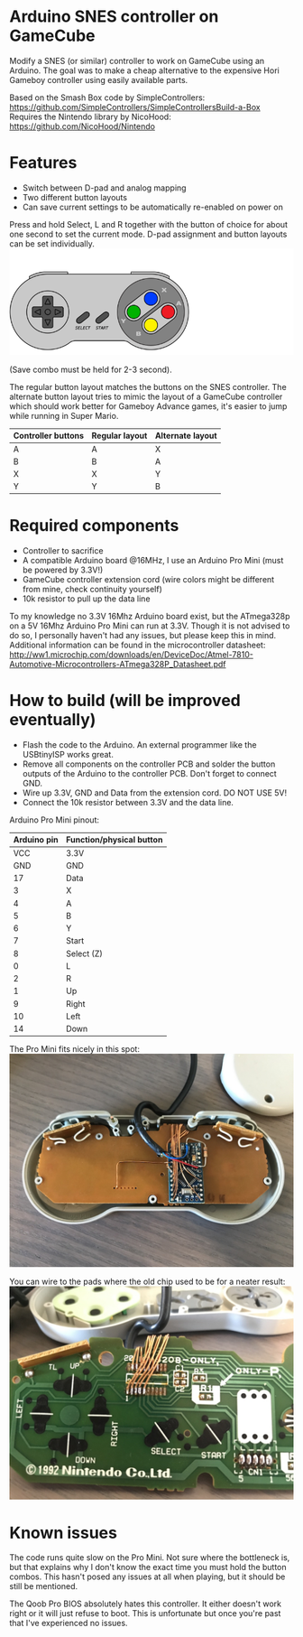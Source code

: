 # Arduino SNES controller on GameCube
Modify a SNES (or similar) controller to work on GameCube using an Arduino. The goal was to make a cheap alternative to the expensive Hori Gameboy controller using easily available parts.

Based on the Smash Box code by SimpleControllers: https://github.com/SimpleControllers/SimpleControllersBuild-a-Box
Requires the Nintendo library by NicoHood: https://github.com/NicoHood/Nintendo

# Features
* Switch between D-pad and analog mapping
* Two different button layouts
* Can save current settings to be automatically re-enabled on power on

Press and hold Select, L and R together with the button of choice for about one second to set the current mode. D-pad assignment and button layouts can be set individually.
![SNES controller](/SNES_controller.gif)

(Save combo must be held for 2-3 second).

The regular button layout matches the buttons on the SNES controller. The alternate button layout tries to mimic the layout of a GameCube controller which should work better for Gameboy Advance games, it's easier to jump while running in Super Mario.

Controller buttons | Regular layout | Alternate layout
------------ | ------------- | -------------
A | A | X
B | B | A
X | X | Y
Y | Y | B

# Required components
* Controller to sacrifice
* A compatible Arduino board @16MHz, I use an Arduino Pro Mini (must be powered by 3.3V!)
* GameCube controller extension cord (wire colors might be different from mine, check continuity yourself)
* 10k resistor to pull up the data line

To my knowledge no 3.3V 16Mhz Arduino board exist, but the ATmega328p on a 5V 16Mhz Arduino Pro Mini can run at 3.3V. Though it is not advised to do so, I personally haven't had any issues, but please keep this in mind. Additional information can be found in the microcontroller datasheet:
http://ww1.microchip.com/downloads/en/DeviceDoc/Atmel-7810-Automotive-Microcontrollers-ATmega328P_Datasheet.pdf

# How to build (will be improved eventually)
* Flash the code to the Arduino. An external programmer like the USBtinyISP works great.
* Remove all components on the controller PCB and solder the button outputs of the Arduino to the controller PCB. Don't forget to connect GND.
* Wire up 3.3V, GND and Data from the extension cord. DO NOT USE 5V!
* Connect the 10k resistor between 3.3V and the data line.

Arduino Pro Mini pinout:

Arduino pin | Function/physical button
------------ | -------------
VCC | 3.3V
GND | GND
17 | Data
3 | X
4 | A
5 | B
6 | Y
7 | Start
8 | Select (Z)
0 | L
2 | R
1 | Up
9 | Right
10 | Left
14 | Down

The Pro Mini fits nicely in this spot:
![SNES controller](/pictures/placement.jpg)

You can wire to the pads where the old chip used to be for a neater result:
![SNES controller](/pictures/wiring.jpg)

# Known issues
The code runs quite slow on the Pro Mini. Not sure where the bottleneck is, but that explains why I don't know the exact time you must hold the button combos. This hasn't posed any issues at all when playing, but it should be still be mentioned.

The Qoob Pro BIOS absolutely hates this controller. It either doesn't work right or it will just refuse to boot. This is unfortunate but once you're past that I've experienced no issues.
